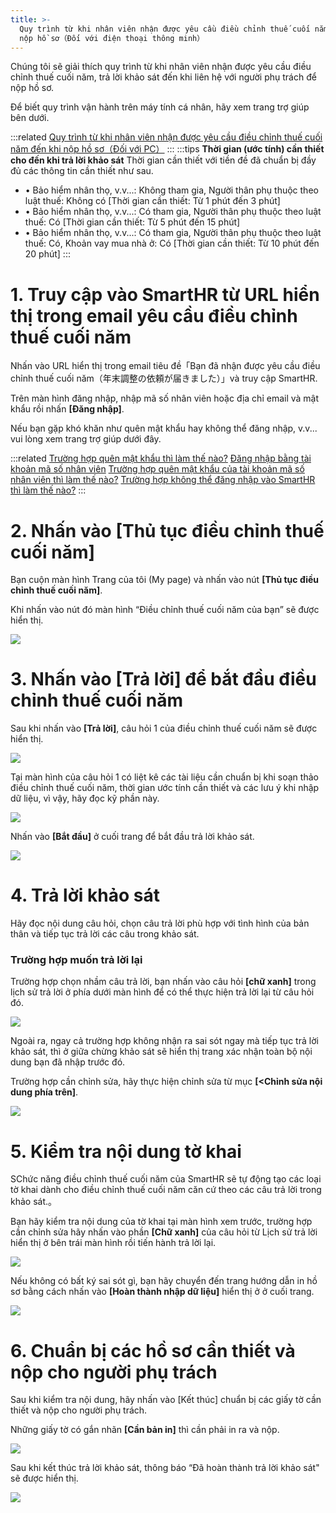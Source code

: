 ```yaml
---
title: >-
  Quy trình từ khi nhân viên nhận được yêu cầu điều chỉnh thuế cuối năm đến khi
  nộp hồ sơ（Đối với điện thoại thông minh）
---
```

Chúng tôi sẽ giải thích quy trình từ khi nhân viên nhận được yêu cầu điều chỉnh thuế cuối năm, trả lời khảo sát đến khi liên hệ với người phụ trách để nộp hồ sơ.

Để biết quy trình vận hành trên máy tính cá nhân, hãy xem trang trợ giúp bên dưới.

:::related
[Quy trình từ khi nhân viên nhận được yêu cầu điều chỉnh thuế cuối năm đến khi nộp hồ sơ（Đối với PC）](https://knowledge.smarthr.jp/hc/ja/articles/360037014354)
:::
:::tips
**Thời gian (ước tính) cần thiết cho đến khi trả lời khảo sát**
Thời gian cần thiết với tiền đề đã chuẩn bị đầy đủ các thông tin cần thiết như sau.
- • Bảo hiểm nhân thọ, v.v...: Không tham gia, Người thân phụ thuộc theo luật thuế: Không có \[Thời gian cần thiết: Từ 1 phút đến 3 phút\]
- • Bảo hiểm nhân thọ, v.v...: Có tham gia, Người thân phụ thuộc theo luật thuế: Có \[Thời gian cần thiết: Từ 5 phút đến 15 phút\]
- • Bảo hiểm nhân thọ, v.v...: Có tham gia, Người thân phụ thuộc theo luật thuế: Có, Khoản vay mua nhà ở: Có \[Thời gian cần thiết: Từ 10 phút đến 20 phút\]
:::

# 1\. Truy cập vào SmartHR từ URL hiển thị trong email yêu cầu điều chỉnh thuế cuối năm

Nhấn vào URL hiển thị trong email tiêu đề「Bạn đã nhận được yêu cầu điều chỉnh thuế cuối năm（年末調整の依頼が届きました）」và truy cập SmartHR.

Trên màn hình đăng nhập, nhập mã số nhân viên hoặc địa chỉ email và mật khẩu rồi nhấn **\[Đăng nhập\]**.

Nếu bạn gặp khó khăn như quên mật khẩu hay không thể đăng nhập, v.v... vui lòng xem trang trợ giúp dưới đây.

:::related
[Trường hợp quên mật khẩu thì làm thế nào?](https://knowledge.smarthr.jp/hc/ja/articles/360026265593)
[Đăng nhập bằng tài khoản mã số nhân viên](https://knowledge.smarthr.jp/hc/ja/articles/360026263133)
[Trường hợp quên mật khẩu của tài khoản mã số nhân viên thì làm thế nào?](https://knowledge.smarthr.jp/hc/ja/articles/360026104374)
[Trường hợp không thể đăng nhập vào SmartHR thì làm thế nào?](https://knowledge.smarthr.jp/hc/ja/articles/360026104354)
:::

# 2\. Nhấn vào \[Thủ tục điều chỉnh thuế cuối năm\]

Bạn cuộn màn hình Trang của tôi (My page) và nhấn vào nút **\[Thủ tục điều chỉnh thuế cuối năm\]**.

Khi nhấn vào nút đó màn hình “Điều chỉnh thuế cuối năm của bạn” sẽ được hiển thị.

![](./IMG_1512.png)

# 3\. Nhấn vào \[Trả lời\] để bắt đầu điều chỉnh thuế cuối năm

Sau khi nhấn vào **\[Trả lời\]**, câu hỏi 1 của điều chỉnh thuế cuối năm sẽ được hiển thị.

![](./IMG_662ADDDD7216-1.jpg)

Tại màn hình của câu hỏi 1 có liệt kê các tài liệu cần chuẩn bị khi soạn thảo điều chỉnh thuế cuối năm, thời gian ước tính cần thiết và các lưu ý khi nhập dữ liệu, vì vậy, hãy đọc kỹ phần này.

![](./IMG_1514.png)

Nhấn vào **\[Bắt đầu\]** ở cuối trang để bắt đầu trả lời khảo sát.

![](./IMG_1515.png)

# 4\. Trả lời khảo sát

Hãy đọc nội dung câu hỏi, chọn câu trả lời phù hợp với tình hình của bản thân và tiếp tục trả lời các câu trong khảo sát.

### Trường hợp muốn trả lời lại

Trường hợp chọn nhầm câu trả lời, bạn nhấn vào câu hỏi **\[chữ xanh\]** trong lịch sử trả lời ở phía dưới màn hình để có thể thực hiện trả lời lại từ câu hỏi đó.

![](./IMG_1516.png)

Ngoài ra, ngay cả trường hợp không nhận ra sai sót ngay mà tiếp tục trả lời khảo sát, thì ở giữa chừng khảo sát sẽ hiển thị trang xác nhận toàn bộ nội dung bạn đã nhập trước đó.

Trường hợp cần chỉnh sửa, hãy thực hiện chỉnh sửa từ mục **\[<Chỉnh sửa nội dung phía trên\]**.

![](./IMG_1517.png)

# 5\. Kiểm tra nội dung tờ khai

SChức năng điều chỉnh thuế cuối năm của SmartHR sẽ tự động tạo các loại tờ khai dành cho điều chỉnh thuế cuối năm căn cứ theo các câu trả lời trong khảo sát.。

Bạn hãy kiểm tra nội dung của tờ khai tại màn hình xem trước, trường hợp cần chỉnh sửa hãy nhấn vào phần **\[Chữ xanh\]** của câu hỏi từ Lịch sử trả lời hiển thị ở bên trái màn hình rồi tiến hành trả lời lại.

![](./IMG_1518.png)

Nếu không có bất ký sai sót gì, bạn hãy chuyển đến trang hướng dẫn in hồ sơ bằng cách nhấn vào **\[Hoàn thành nhập dữ liệu\]** hiển thị ở ở cuối trang.

![](./IMG_1519.png)

# 6\. Chuẩn bị các hồ sơ cần thiết và nộp cho người phụ trách

Sau khi kiểm tra nội dung, hãy nhấn vào \[Kết thúc\] chuẩn bị các giấy tờ cần thiết và nộp cho người phụ trách.

Những giấy tờ có gắn nhãn **\[Cần bản in\]** thì cần phải in ra và nộp.

![](./IMG_1520.png)

Sau khi kết thúc trả lời khảo sát, thông báo “Đã hoàn thành trả lời khảo sát" sẽ được hiển thị.

![](./IMG_ABA0AD030CBE-1.jpg)
